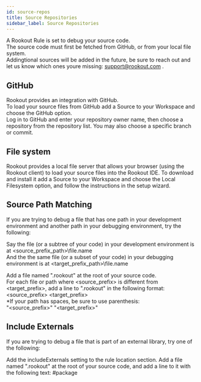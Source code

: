 ```yaml
---
id: source-repos
title: Source Repositories
sidebar_label: Source Repositories
---
```


A Rookout Rule is set to debug your source code.  
The source code must first be fetched from GitHub, or from your local file system.  
Addingtional sources will be added in the future, be sure to reach out and let us know which ones youre missing: support@rookout.com .  

## GitHub

Rookout provides an integration with GitHub.  
To load your source files from GitHub add a Source to your Workspace and choose the GitHub option.  
Log in to GitHub and enter your repository owner name, then choose a repository from the repository list.
You may also choose a specific branch or commit.

## File system

Rookout provides a local file server that allows your browser (using the Rookout client) to load your source files into the Rookout IDE.
To download and install it add a Source to your Workspace and choose the Local Filesystem option, and follow the instructions in the setup wizard.

## Source Path Matching

If you are trying to debug a file that has one path in your development environment and another path in your debugging environment, try the following:

Say the file (or a subtree of your code) in your development environment is at <source_prefix_path>\file.name  
And the the same file (or a subset of your code) in your debugging environment is at <target_prefix_path>\file.name  

Add a file named ".rookout" at the root of your source code.  
For each file or path where <source_prefix> is different from <target_prefix>, add a line to ".rookout" in the following format:
<source_prefix> <target_prefix>  
*If your path has spaces, be sure to use parenthesis:  
"<source_prefix>" "<target_prefix>"

## Include Externals

If you are trying to debug a file that is part of an external library, try one of the following:

Add the includeExternals setting to the rule location section.
Add a file named ".rookout" at the root of your source code, and add a line to it with the following text: #package